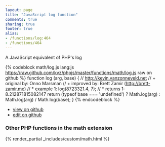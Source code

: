 ```yaml
---
layout: page
title: "JavaScript log function"
comments: true
sharing: true
footer: true
alias:
- /functions/log:464
- /functions/464
---
```

<!-- Generated by Rakefile:build -->
A JavaScript equivalent of PHP's log

{% codeblock math/log.js lang:js https://raw.github.com/kvz/phpjs/master/functions/math/log.js raw on github %}
function log (arg, base) {
    // http://kevin.vanzonneveld.net
    // +   original by: Onno Marsman
    // +   improved by: Brett Zamir (http://brett-zamir.me)
    // *     example 1: log(8723321.4, 7);
    // *     returns 1: 8.212871815082147
    return (typeof base === 'undefined') ? 
        Math.log(arg) :
        Math.log(arg) / Math.log(base);
}
{% endcodeblock %}

 - [view on github](https://github.com/kvz/phpjs/blob/master/functions/math/log.js)
 - [edit on github](https://github.com/kvz/phpjs/edit/master/functions/math/log.js)

### Other PHP functions in the math extension
{% render_partial _includes/custom/math.html %}
